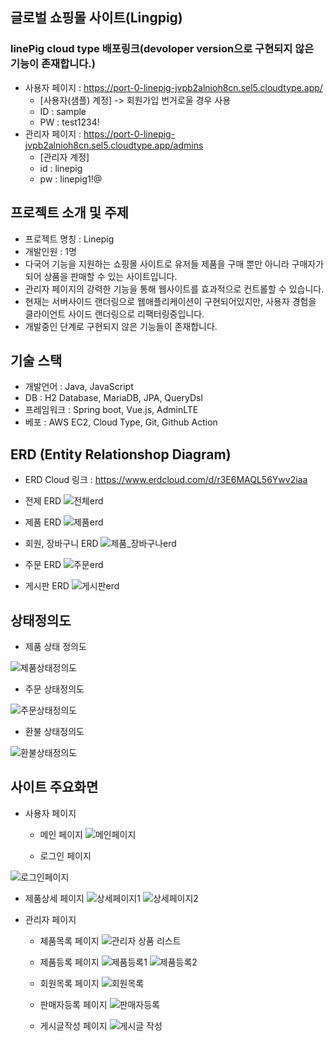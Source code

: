 ## 글로벌 쇼핑몰 사이트(Lingpig)

### linePig cloud type 배포링크(devoloper version으로 구현되지 않은 기능이 존재합니다.)
+ 사용자 페이지 : https://port-0-linepig-jvpb2alnioh8cn.sel5.cloudtype.app/
  + [사용자(샘플) 계정] -> 회원가입 번거로울 경우 사용
  + ID : sample
  + PW : test1234!
+ 관리자 페이지 : https://port-0-linepig-jvpb2alnioh8cn.sel5.cloudtype.app/admins
  + [관리자 계정]
  + id : linepig
  + pw : linepig1!@

## 프로젝트 소개 및 주제
+ 프로젝트 명칭 : Linepig
+ 개발인원 : 1명
+ 다국어 기능을 지원하는 쇼핑몰 사이트로 유저들 제품을 구매 뿐만 아니라 구매자가 되어 상품을 판매할 수 있는 사이트입니다.
+ 관리자 페이지의 강력한 기능을 통해 웹사이트를 효과적으로 컨트롤할 수 있습니다.
+ 현재는 서버사이드 랜더링으로 웹애플리케이션이 구현되어있지만, 사용자 경험을 클라이언트 사이드 랜더링으로 리팩터링중입니다.
+ 개발중인 단계로 구현되지 않은 기능들이 존재합니다.

## 기술 스택
+ 개발언어 : Java, JavaScript
+ DB : H2 Database, MariaDB, JPA, QueryDsl
+ 프레임워크 : Spring boot, Vue.js, AdminLTE
+ 베포 : AWS EC2, Cloud Type, Git, Github Action

## ERD (Entity Relationshop Diagram)
+ ERD Cloud 링크 : https://www.erdcloud.com/d/r3E6MAQL56Ywv2iaa

+ 전제 ERD
![전체erd](https://github.com/onetaek/linepig-BE/assets/86419261/1334012e-1689-4706-9858-72983ae1fead)

+ 제품 ERD
![제품erd](https://github.com/onetaek/linepig-BE/assets/86419261/1e870289-7ca2-4b5d-acc7-ac9d41bbd2ec)

+ 회원, 장바구니 ERD
![제품_장바구나erd](https://github.com/onetaek/linepig-BE/assets/86419261/de2dcd13-af32-4d79-8d87-97edbaf70ee8)

+ 주문 ERD
![주문erd](https://github.com/onetaek/linepig-BE/assets/86419261/2cd498cc-50e2-4a5c-ab6f-16e097492d1f)

+ 게시판 ERD
![게시판erd](https://github.com/onetaek/linepig-BE/assets/86419261/4b5417f2-45ad-4c1e-bd14-0250b10f19e5)


## 상태정의도
+ 제품 상태 정의도

![제품상태정의도](https://github.com/onetaek/linepig-BE/assets/86419261/9cb2334b-b0e0-4909-a54d-1c874f168cf6)

+ 주문 상태정의도

![주문상태정의도](https://github.com/onetaek/linepig-BE/assets/86419261/5e7ed8f6-7304-4df4-8f6f-7b8fd1bba901)

+ 환불 상태정의도

![환불상태정의도](https://github.com/onetaek/linepig-BE/assets/86419261/8ac0d742-3bb3-4be3-9529-4ce065c8894c)


## 사이트 주요화면
+ 사용자 페이지
  + 메인 페이지
![메인페이지](https://github.com/onetaek/linepig-BE/assets/86419261/daaed37c-8c85-46c9-9757-95761b1917e2)

  + 로그인 페이지
  
![로그인페이지](https://github.com/onetaek/linepig-BE/assets/86419261/5473278b-5990-40d3-ad6c-0acdf981523d)

  + 제품상세 페이지
![상세페이지1](https://github.com/onetaek/linepig-BE/assets/86419261/b22d58e1-2318-43f2-a0aa-ae20c018c609)
![상세페이지2](https://github.com/onetaek/linepig-BE/assets/86419261/36f8a3b3-0fc4-482a-8cf2-e2766dabd7a5)

+ 관리자 페이지
  + 제품목록 페이지
![관리자 상품 리스트](https://github.com/onetaek/linepig-BE/assets/86419261/64286697-6319-49ae-b7f4-205d1f89f8ed)

  + 제품등록 페이지
 ![제품등록1](https://github.com/onetaek/linepig-BE/assets/86419261/7a1358f3-437a-4daf-99c1-00aa6788edf4)
![제품등록2](https://github.com/onetaek/linepig-BE/assets/86419261/1fc3f8b7-5aeb-431f-9439-a6c3ea275c47)

  + 회원목록 페이지
 ![회원목록](https://github.com/onetaek/linepig-BE/assets/86419261/3034dd69-bd25-4440-8591-2a7dd7b01861)

  + 판매자등록 페이지
 ![판매자등록](https://github.com/onetaek/linepig-BE/assets/86419261/4febd8c7-a403-4a8b-8457-f8ccac7a289c)

  + 게시글작성 페이지
![게시글 작성](https://github.com/onetaek/linepig-BE/assets/86419261/db9e91c5-18fe-4927-b0aa-9c03755489cb)

